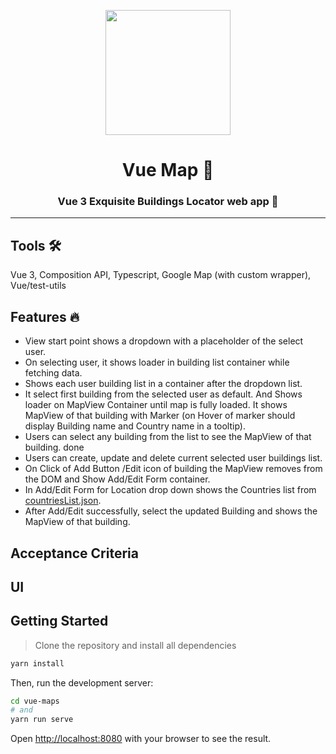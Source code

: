 <p align="center">
 <img width="200" src="images/logo.png"/>
 <h1 align="center">Vue Map 🚀</h1>
 
</p>


### <h3 align="center"> Vue 3 Exquisite Buildings Locator web app 🚀 </h3>
<hr />


## Tools 🛠

Vue 3, Composition API, Typescript, Google Map (with custom wrapper), Vue/test-utils

## Features 🔥

- View start point shows a dropdown with a placeholder of the select user. 
- On selecting user, it shows loader in building list container while fetching data.
- Shows each user building list in a container after the dropdown list.
- It select first building from the selected user as default. And Shows loader on MapView Container until map is fully loaded.  It shows MapView of that building with Marker (on Hover of marker should display Building name and Country name in a tooltip).
- Users can select any building from the list to see the MapView of that building. done
- Users can create, update and delete current selected user buildings list.
- On Click of Add Button /Edit icon of building the MapView removes from the DOM and Show Add/Edit Form container.
- In Add/Edit Form for Location drop down shows the Countries list from [countriesList.json](/countriesList.json).
- After Add/Edit successfully, select the updated Building and shows the MapView of that building.

## Acceptance Criteria



## UI





## Getting Started

> Clone the repository and install all dependencies

```bash
yarn install
```

Then, run the development server:

```bash
cd vue-maps
# and
yarn run serve
```

Open [http://localhost:8080](http://localhost:8080) with your browser to see the result.



